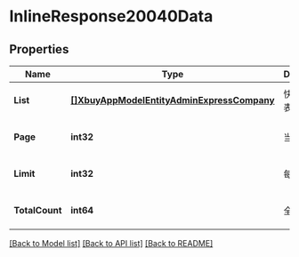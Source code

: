 # InlineResponse20040Data

## Properties
Name | Type | Description | Notes
------------ | ------------- | ------------- | -------------
**List** | [**[]XbuyAppModelEntityAdminExpressCompany**](xbuy.app.model.entity.AdminExpressCompany.md) | 快递公司列表 | [optional] [default to null]
**Page** | **int32** | 当前页码 | [optional] [default to 1]
**Limit** | **int32** | 每页数量 | [optional] [default to 10]
**TotalCount** | **int64** | 全部数据量 | [optional] [default to null]

[[Back to Model list]](../README.md#documentation-for-models) [[Back to API list]](../README.md#documentation-for-api-endpoints) [[Back to README]](../README.md)

